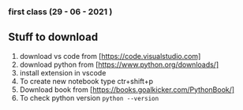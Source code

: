 ### first class (29 - 06 - 2021 )
## Stuff to download
1. download vs code from [https://code.visualstudio.com]
2. download python from [https://www.python.org/downloads/]
3. install extension in vscode
4. To create new notebook type ctr+shift+p
5. Download book from [https://books.goalkicker.com/PythonBook/]
6. To check python version `python --version`
